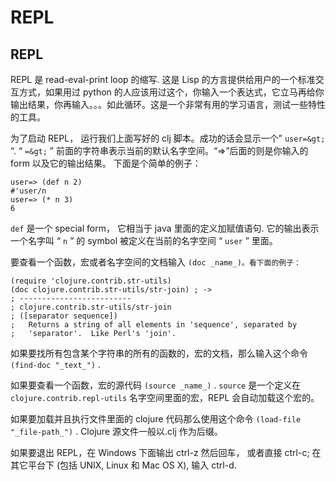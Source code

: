 # REPL

## REPL

REPL 是 read-eval-print loop 的缩写. 这是 Lisp 的方言提供给用户的一个标准交互方式，如果用过 python 的人应该用过这个，你输入一个表达式，它立马再给你输出结果，你再输入。。。如此循环。这是一个非常有用的学习语言，测试一些特性的工具。

为了启动 REPL， 运行我们上面写好的 clj 脚本。成功的话会显示一个” `user=&gt;` “. “ `=&gt;` ” 前面的字符串表示当前的默认名字空间。“=>”后面的则是你输入的 form 以及它的输出结果。 下面是个简单的例子：

```
user=> (def n 2)
#'user/n
user=> (* n 3)
6 
```

`def` 是一个 special form， 它相当于 java 里面的定义加赋值语句. 它的输出表示一个名字叫 “ `n` ” 的 symbol 被定义在当前的名字空间 “ `user` ” 里面。

要查看一个函数，宏或者名字空间的文档输入 `(doc _name_)。看下面的例子：`

```
(require 'clojure.contrib.str-utils)
(doc clojure.contrib.str-utils/str-join) ; ->
; -------------------------
; clojure.contrib.str-utils/str-join
; ([separator sequence])
;   Returns a string of all elements in 'sequence', separated by
;   'separator'.  Like Perl's 'join'. 
```

如果要找所有包含某个字符串的所有的函数的，宏的文档，那么输入这个命令 `(find-doc "_text_")` .

如果要查看一个函数，宏的源代码 `(source _name_)` . `source` 是一个定义在 `clojure.contrib.repl-utils` 名字空间里面的宏，REPL 会自动加载这个宏的。

如果要加载并且执行文件里面的 clojure 代码那么使用这个命令 `(load-file "_file-path_")` . Clojure 源文件一般以.clj 作为后缀。

如果要退出 REPL，在 Windows 下面输出 ctrl-z 然后回车， 或者直接 ctrl-c; 在其它平台下 (包括 UNIX, Linux 和 Mac OS X), 输入 ctrl-d.
